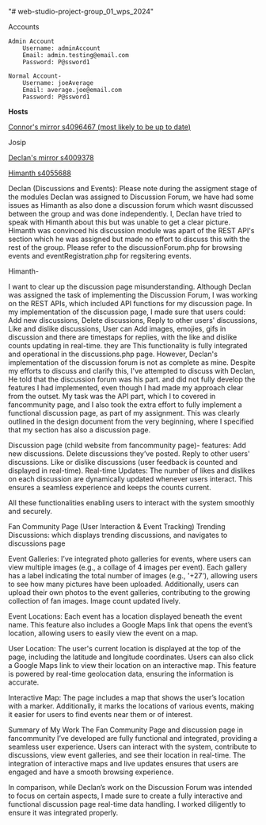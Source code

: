 "# web-studio-project-group_01_wps_2024"

Accounts

    Admin Account
        Username: adminAccount
        Email: admin.testing@email.com
        Password: P@ssword1

    Normal Account-
        Username: joeAverage
        Email: average.joe@email.com
        Password: P@ssword1

**Hosts**

[Connor's mirror s4096467 (most likely to be up to date)](https://saturn.csit.rmit.edu.au/~s4096467/web-studio-project-group_01_wps_2024/siteRoot/)

Josip

[Declan's mirror s4009378](https://titan.csit.rmit.edu.au/~s4009378/web-studio-project-group_01_wps_2024/siteRoot/)

[Himanth s4055688](https://saturn.csit.rmit.edu.au/~s4055688/web-studio-project-group_01_wps_2024/siteRoot/fancommunity.php)


Declan (Discussions and Events):
Please note during the assigment stage of the modules Declan was assigned to Discussion Forum, we have had some issues as Himanth as also done a discussion forum which wasnt discussed between the group and was done independently. I, Declan have tried to speak with Himanth about this but was unable to get a clear picture. Himanth was convinced his discussion module was apart of the REST API's section which he was assigned but made no effort to discuss this with the rest of the group.
Please refer to the discussionForum.php for browsing events and eventRegistration.php for regsitering events. 

Himanth- 

I want to clear up the discussion page misunderstanding. 
Although Declan was assigned the task of implementing the Discussion Forum, I was working on the REST APIs, which included API functions for my discussion page. In my implementation of the discussion page, I made sure that users could: Add new discussions, Delete discussions, Reply to other users' discussions, Like and dislike discussions, User can Add images, emojies, gifs in discussion and there are timestaps for replies, with the like and dislike counts updating in real-time. they are 
This functionality is fully integrated and operational in the discussions.php page. However, Declan's implementation of the discussion forum is not as complete as mine. Despite my efforts to discuss and clarify this, I've attempted to discuss with Declan, He told that the discussion forum was his part. and did not fully develop the features I had implemented, even though I had made my approach clear from the outset. My task was the API part, which I to covered in fancommunity page, and I also took the extra effort to fully implement a functional discussion page, as part of my assignment. This was clearly outlined in the design document from the very beginning, where I specified that my section has also a discussion page.

Discussion page (child website from fancommunity page)-
features: 
Add new discussions.
Delete discussions they’ve posted.
Reply to other users' discussions.
Like or dislike discussions (user feedback is counted and displayed in real-time).
Real-time Updates: The number of likes and dislikes on each discussion are dynamically updated whenever users interact. This ensures a seamless experience and keeps the counts current.

All these functionalities enabling users to interact with the system smoothly and securely.

Fan Community Page (User Interaction & Event Tracking)
Trending Discussions: which displays trending discussions, and navigates to discussions page

Event Galleries: I’ve integrated photo galleries for events, where users can view multiple images (e.g., a collage of 4 images per event). Each gallery has a label indicating the total number of images (e.g., '+27'), allowing users to see how many pictures have been uploaded. Additionally, users can upload their own photos to the event galleries, contributing to the growing collection of fan images. Image count updated lively.

Event Locations: Each event has a location displayed beneath the event name. This feature also includes a Google Maps link that opens the event’s location, allowing users to easily view the event on a map.

User Location: The user's current location is displayed at the top of the page, including the latitude and longitude coordinates. Users can also click a Google Maps link to view their location on an interactive map. This feature is powered by real-time geolocation data, ensuring the information is accurate.

Interactive Map: The page includes a map that shows the user’s location with a marker. Additionally, it marks the locations of various events, making it easier for users to find events near them or of interest.

Summary of My Work
The Fan Community Page and discussion page in fancommunity I’ve developed are fully functional and integrated, providing a seamless user experience. Users can interact with the system, contribute to discussions, view event galleries, and see their location in real-time. The integration of interactive maps and live updates ensures that users are engaged and have a smooth browsing experience.

In comparison, while Declan’s work on the Discussion Forum was intended to focus on certain aspects, I made sure to create a fully interactive and functional discussion page real-time data handling. I worked diligently to ensure it was integrated properly.